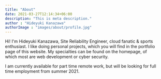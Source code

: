 ```yaml
---
title: "About"
date: 2021-03-27T12:14:34+06:00
description: "This is meta description."
author : "Hideyuki Kanazawa"
authorImage : "images/about/profile.jpg"
---
```


Hi! I'm Hideyuki Kanazawa, Site Reliability Engineer, cloud fanatic & sports enthusiast. 
I like doing personal projects, which you will find in the portfolio page of this website. 
My specialties can be found on the homepage, of which most are web development or cyber security.

I am currently available for part time remote work, but will be looking for full time employment from summer 2021.
